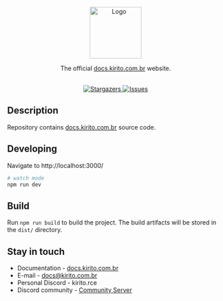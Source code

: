 <p align="center">
  <a href="http://docs.kirito.com.br/" target="blank">
    <img 
src="https://cdn.discordapp.com/attachments/534943823336439808/1131982081841430628/logo_green.png" 
width="120" alt="Logo" />
  </a>
</p>

<p align="center">
  <p align="center">
   The official <a href="https://docs.kirito.com.br" target="blank">docs.kirito.com.br</a> website.
    <br/>
    <br/>
  </p>
</p>

<p align="center">
  <a href="https://github.com/kiritorce/docs.kirito.com.br" target="_blank">
    <img src="https://img.shields.io/github/stars/kiritorce/docs.kirito.com.br" alt="Stargazers" />
  </a>
  <a href="https://github.com/kiritorce/docs.kirito.com.br" target="_blank">
    <img src="https://img.shields.io/github/issues/kiritorce/docs.kirito.com.br" alt="Issues" />
  </a>
</p>

## Description
Repository contains [docs.kirito.com.br](https://docs.kirito.com.br) source code.

## Developing
Navigate to http://localhost:3000/
```bash
# watch mode
npm run dev
```

## Build
Run `npm run build` to build the project. The build artifacts will be stored in the `dist/` directory.

## Stay in touch

* Documentation - [docs.kirito.com.br](https://docs.kirito.com.br)
* E-mail - [docs@kirito.com.br](mailto:docs@hackingforce.com.br)
* Personal Discord - kirito.rce
* Discord community - [Community Server](https://discord.gg/2QRkgT3CM3)